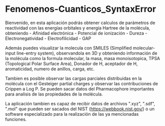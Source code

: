 # Fenomenos-Cuanticos_SyntaxError

Bienvenido, en esta aplicación podrás obtener calculos de parámetros de reactividad con las energías orbitales y energía Hartree de la molécula, obteniendo
    - Afinidad electrónica
    - Potencial de ionización
    - Dureza
    - Electronegatividad
    - Electrofilicidad
    - GAP

Además puedes visualizar la molecula con SMILES (Simplified molecular-input line-entry system), observandola en 3D y obteniendo información de la molécula como la formula molecular, la masa, masa monoisotopica, TPSA (Topological Polar Surface Area), Donador de H, aceptador  de H, aromaticidad, numero de anillos, carga, etc.

Tambien es posible observar las cargas parciales distribuidas en la molécula con el Gesteiger partial charges y observar las contribuciones de Crippen a Log P. Se pueden sacar datos del Pharmacophore importantes para analisis de las propiedades de la molécula.

La aplicación tambien es capaz de recibir datos de archivos ".xyz", ".sdf", ".mol" que pueden ser sacados del NIST (https://webbook.nist.gov/) o un software especializado para la realización de las ya mencionadas funciones.
